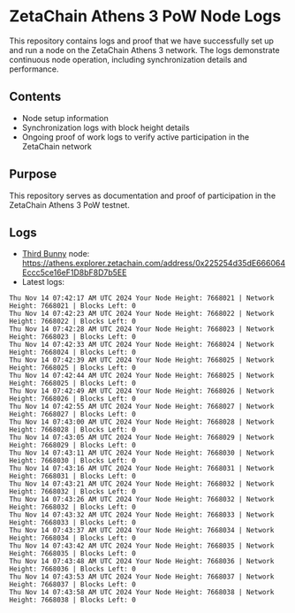 # ZetaChain Athens 3 PoW Node Logs
This repository contains logs and proof that we have successfully set up and run a node on the ZetaChain Athens 3 network. The logs demonstrate continuous node operation, including synchronization details and performance.

## Contents
- Node setup information
- Synchronization logs with block height details
- Ongoing proof of work logs to verify active participation in the ZetaChain network

## Purpose
This repository serves as documentation and proof of participation in the ZetaChain Athens 3 PoW testnet.

## Logs

- [Third Bunny](https://thirdbunny.xyz/) node: https://athens.explorer.zetachain.com/address/0x225254d35dE666064Eccc5ce16eF1D8bF8D7b5EE
- Latest logs:
```
Thu Nov 14 07:42:17 AM UTC 2024 Your Node Height: 7668021 | Network Height: 7668021 | Blocks Left: 0
Thu Nov 14 07:42:23 AM UTC 2024 Your Node Height: 7668022 | Network Height: 7668022 | Blocks Left: 0
Thu Nov 14 07:42:28 AM UTC 2024 Your Node Height: 7668023 | Network Height: 7668023 | Blocks Left: 0
Thu Nov 14 07:42:33 AM UTC 2024 Your Node Height: 7668024 | Network Height: 7668024 | Blocks Left: 0
Thu Nov 14 07:42:39 AM UTC 2024 Your Node Height: 7668025 | Network Height: 7668025 | Blocks Left: 0
Thu Nov 14 07:42:44 AM UTC 2024 Your Node Height: 7668025 | Network Height: 7668025 | Blocks Left: 0
Thu Nov 14 07:42:49 AM UTC 2024 Your Node Height: 7668026 | Network Height: 7668026 | Blocks Left: 0
Thu Nov 14 07:42:55 AM UTC 2024 Your Node Height: 7668027 | Network Height: 7668027 | Blocks Left: 0
Thu Nov 14 07:43:00 AM UTC 2024 Your Node Height: 7668028 | Network Height: 7668028 | Blocks Left: 0
Thu Nov 14 07:43:05 AM UTC 2024 Your Node Height: 7668029 | Network Height: 7668029 | Blocks Left: 0
Thu Nov 14 07:43:11 AM UTC 2024 Your Node Height: 7668030 | Network Height: 7668030 | Blocks Left: 0
Thu Nov 14 07:43:16 AM UTC 2024 Your Node Height: 7668031 | Network Height: 7668031 | Blocks Left: 0
Thu Nov 14 07:43:21 AM UTC 2024 Your Node Height: 7668032 | Network Height: 7668032 | Blocks Left: 0
Thu Nov 14 07:43:26 AM UTC 2024 Your Node Height: 7668032 | Network Height: 7668032 | Blocks Left: 0
Thu Nov 14 07:43:32 AM UTC 2024 Your Node Height: 7668033 | Network Height: 7668033 | Blocks Left: 0
Thu Nov 14 07:43:37 AM UTC 2024 Your Node Height: 7668034 | Network Height: 7668034 | Blocks Left: 0
Thu Nov 14 07:43:42 AM UTC 2024 Your Node Height: 7668035 | Network Height: 7668035 | Blocks Left: 0
Thu Nov 14 07:43:48 AM UTC 2024 Your Node Height: 7668036 | Network Height: 7668036 | Blocks Left: 0
Thu Nov 14 07:43:53 AM UTC 2024 Your Node Height: 7668037 | Network Height: 7668037 | Blocks Left: 0
Thu Nov 14 07:43:58 AM UTC 2024 Your Node Height: 7668038 | Network Height: 7668038 | Blocks Left: 0
```
